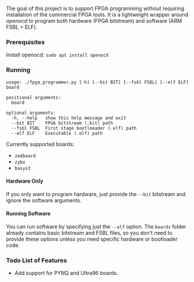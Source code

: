 The goal of this project is to support FPGA programming without requiring installation of the commercial FPGA tools.  It is a lightweight wrapper around *openocd* to program both hardware (FPGA bitstream) and software (ARM FSBL + ELF).


### Prerequisites

Install openocd:
`sudo apt install openocd`

### Running
```
usage: ./fpga_programmer.py [-h] [--bit BIT] [--fsbl FSBL] [--elf ELF] board

positional arguments:
  board

optional arguments:
  -h, --help   show this help message and exit
  --bit BIT    FPGA bitstream (.bit) path
  --fsbl FSBL  First stage bootloeader (.elf) path
  --elf ELF    Executable (.elf) path
```


Currently supported boards:
  * `zedboard`
  * `zybo`
  * `basys3`

#### Hardware Only
If you only want to program hardware, just provide the `--bit` bitstream and ignore the software arguments.

#### Running Software 
You can run software by specifying just the `--elf` option.  The `boards` folder already contains basic bitstream and FSBL files, so you don't need to provide these options unless you need specific hardware or bootloader code.


### Todo List of Features
* Add support for PYNQ and Ultra96 boards.
